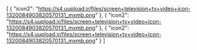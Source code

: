 [
  {
    "icon2": "https://s4.uupload.ir/files/screen+television+tv+video+icon-1320084903820570131_mxmb.png"
  },
  {
    "icon2": "https://s4.uupload.ir/files/screen+television+tv+video+icon-1320084903820570131_mxmb.png"
  },
  {
    "icon2": "https://s4.uupload.ir/files/screen+television+tv+video+icon-1320084903820570131_mxmb.png"
  }
]
